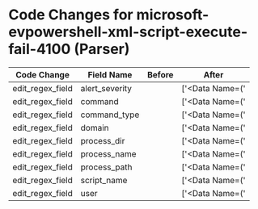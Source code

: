 # Code Changes for microsoft-evpowershell-xml-script-execute-fail-4100 (Parser)

| Code Change | Field Name | Before | After |
|-------------|------------|--------|-------|
| edit_regex_field | alert_severity |  | ['<Data Name=(\'|")ContextInfo(\'|")>\s*Severity = ({alert_severity}[^\s]+)'] |
| edit_regex_field | command |  | ['<Data Name=(\'|")ContextInfo(\'|")>[^@]+?Command Name\s*=\s*(|({command}[^=]+?))\s*Command Type ='] |
| edit_regex_field | command_type |  | ['<Data Name=(\'|")ContextInfo(\'|")>[^@]+?Command Type\s*=\s*(|({command_type}[^=]+?))\s*Script Name'] |
| edit_regex_field | domain |  | ['<Data Name=(\'|")ContextInfo(\'|")>[^@]+?User\s*=\s*(({domain}[^=]+?)[\\\/]+)?(SYSTEM|({user}[\w\.\-\!\#\^\~]{1,40}\$?))(\\r|\\n|\\t)*\s*(Connected User|Shell ID) ='] |
| edit_regex_field | process_dir |  | ['<Data Name=(\'|")ContextInfo(\'|")>[^@]+?Host Application\s*=\s*({process_path}(({process_dir}[^\;=\s]+)[\\\/]+)?({process_name}[^\s]+))[^\n]+?\s+Engine Version ='] |
| edit_regex_field | process_name |  | ['<Data Name=(\'|")ContextInfo(\'|")>[^@]+?Host Application\s*=\s*({process_path}(({process_dir}[^\;=\s]+)[\\\/]+)?({process_name}[^\s]+))[^\n]+?\s+Engine Version ='] |
| edit_regex_field | process_path |  | ['<Data Name=(\'|")ContextInfo(\'|")>[^@]+?Host Application\s*=\s*({process_path}(({process_dir}[^\;=\s]+)[\\\/]+)?({process_name}[^\s]+))[^\n]+?\s+Engine Version ='] |
| edit_regex_field | script_name |  | ['<Data Name=(\'|")ContextInfo(\'|")>[^@]+?Script Name\s*=\s+({script_name}\S[^=]+?)\s+Command Path ='] |
| edit_regex_field | user |  | ['<Data Name=(\'|")ContextInfo(\'|")>[^@]+?User\s*=\s*(({domain}[^=]+?)[\\\/]+)?(SYSTEM|({user}[\w\.\-\!\#\^\~]{1,40}\$?))(\\r|\\n|\\t)*\s*(Connected User|Shell ID) ='] |